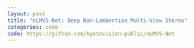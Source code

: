 ```yaml
---
layout: post
title: "nLMVS-Net: Deep Non-Lambertian Multi-View Stereo"
categories: code
code: https://github.com/kyotovision-public/nLMVS-Net
---
```


